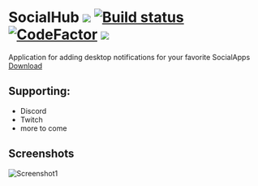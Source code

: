 SocialHub <a href="https://travis-ci.org/Nyasaki/SocialHub"><img src="https://travis-ci.org/Nyasaki/SocialHub.svg?branch=master"></a> [![Build status](https://ci.appveyor.com/api/projects/status/bd83b5mo3u6hu5nh?svg=true)](https://ci.appveyor.com/project/Nyasaki/socialhub) <a href="https://www.codefactor.io/repository/github/nyasaki/socialhub"><img src="https://www.codefactor.io/repository/github/nyasaki/socialhub/badge" alt="CodeFactor" /></a> <a href="https://discord.gg/tNHHMux"><img src="https://img.shields.io/badge/Discord-Nyasaki-blue.svg"></a>
=========
Application for adding desktop notifications for your favorite SocialApps<br/>
<a href="https://github.com/Nyasaki/SocialHub/releases">Download</a>

Supporting:
-----------
- Discord
- Twitch
- more to come


Screenshots
-----------
![Screenshot1](https://i.imgur.com/pyAJqgN.png)
